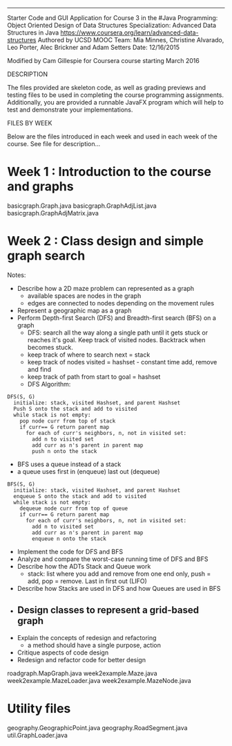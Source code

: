 -------------------------------------------------------------------------
Starter Code and GUI Application for Course 3 in the
#Java Programming: Object Oriented Design of Data Structures Specialization: Advanced Data Structures in Java
https://www.coursera.org/learn/advanced-data-structures
Authored by UCSD MOOC Team:
Mia Minnes, Christine Alvarado, Leo Porter, Alec Brickner
and Adam Setters
Date: 12/16/2015

Modified by Cam Gillespie for Coursera course starting March 2016

DESCRIPTION

The files provided are skeleton code, as well as grading previews and 
testing files to be used in completing the course programming 
assignments. Additionally, you are provided a runnable JavaFX program 
which will help to test and demonstrate your implementations.

FILES BY WEEK

Below are the files introduced in each week and used in each week
of the course. See file for description...

Week 1 : Introduction to the course and graphs
==============================================
basicgraph.Graph.java
basicgraph.GraphAdjList.java
basicgraph.GraphAdjMatrix.java

Week 2 : Class design and simple graph search
==================================================
Notes:
- Describe how a 2D maze problem can represented as a graph
  - available spaces are nodes in the graph
  - edges are connected to nodes depending on the movement rules
- Represent a geographic map as a graph
- Perform Depth-first Search (DFS) and Breadth-first search (BFS) on a graph
  - DFS: search all the way along a single path until it gets stuck or reaches it's goal. Keep track of visited nodes. Backtrack when becomes stuck.
  - keep track of where to search next = stack
  - keep track of nodes visited = hashset - constant time add, remove and find
  - keep track of path from start to goal = hashset
  - DFS Algorithm:
```
DFS(S, G)
  initialize: stack, visited Hashset, and parent Hashset
  Push S onto the stack and add to visited
  while stack is not empty:
    pop node curr from top of stack
    if curr== G return parent map
      for each of curr's neighbors, n, not in visited set:
        add n to visited set
        add curr as n's parent in parent map
        push n onto the stack
 ```

  - BFS uses a queue instead of a stack
  - a queue uses first in (enqueue) last out (dequeue)
```
BFS(S, G)
  initialize: stack, visited Hashset, and parent Hashset
  enqueue S onto the stack and add to visited
  while stack is not empty:
    dequeue node curr from top of queue
    if curr== G return parent map
      for each of curr's neighbors, n, not in visited set:
        add n to visited set
        add curr as n's parent in parent map
        enqueue n onto the stack
```
- Implement the code for DFS and BFS
- Analyze and compare the worst-case running time of DFS and BFS
- Describe how the ADTs Stack and Queue work
  - stack: list where you add and remove from one end only, push = add, pop = remove. Last in first out (LIFO)
- Describe how Stacks are used in DFS and how Queues are used in BFS
- Design classes to represent a grid-based graph
  - 
- Explain the concepts of redesign and refactoring
  - a method should have a single purpose, action
- Critique aspects of code design
- Redesign and refactor code for better design


roadgraph.MapGraph.java
week2example.Maze.java
week2example.MazeLoader.java
week2example.MazeNode.java

Utility files
=============
geography.GeographicPoint.java
geography.RoadSegment.java
util.GraphLoader.java


